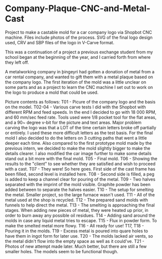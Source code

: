 # Company-Plaque-CNC-and-Metal-Cast
Project to make a castable mold for a car company logo via Shopbot CNC machine.
Files include photos of the process. SVG of the final logo design used, CRV and SBP files of the logo in V-Carve format.

This was a continuation of a project a previous exchange student from my school began at the beginning of the year, and I carried forth from where they left off.

A metalworking company in þingeyri had gotten a donation of metal from a car rental company, and wanted to gift them with a metal plaque based on the company logo. The first iteration of the mold was a little unclear on some parts and as a project to learn the CNC machine I set out to work on the logo to produce a mold that could be used.

Picture contents as follows:
T01 - Picure of the company logo and the basis on the model.
T02-04 - Various carve tests I did with the Shopbot with different RPM and feed speeds. In the end I decided to go with 18 000 RPM,
and 60 mm/sec feed rate. Tools used were 1/8 pocket tool for the flat areas, and a 90~ degree v-bit for the picture and text areas.
Major problem carving the logo was that a LOT of the time certain letters broke off partially or entirely. I used these more difficult letters as the test basis. For the final mold I also decided to do the letters on 3 cutting paths that went a little deeper each time. Also compared to the first prototype mold made by the previous intern, we decided to make the mold slightly bigger to make the details clearer. I also modified the car image further to make some details stand out a bit more with the final mold.
T05 - Final mold.
T06 - Showing the results to the "client" to see whether they are satisfied and wish to proceed with a cast.
T07 - They were! So here goes. First side of the cast frame has been filled, second level is installed here.
T08 - Second side is filled, a peg is added to keep a channel clear for pouring of the metal.
T09 - Two halves separated with the imprint of the mold visible. Graphite powder has been added between to separate the halves easier.
T10 - The setup for smelting the metal. Smaller project, so the large furnace wasn't used.
T11 - All of the metal used at the shop is recycled.
T12 - The prepared sand molds with funnels to help direct the metal.
T13 - The smelting is approaching the final stages. When adding new pieces of metal, they were heated up prior, in order to burn away any possible oil residues.
T14 - Adding sand around the molds in case any liquid metal tries to escape.
T15 - Flux in powder form. To make the smelted metal more flowy.
T16 - All ready for use!
T17, T18 - Pouring it in the molds.
T19 - Excess metal is poured into quare holes to have them in ingot form for later use.
T20 - The molds lacked air vents, so the metal didn't flow into the empty space as well as it could've.
T21 - Photos of new attempt made later. Much better, but there are still a few smaller holes. The models seem to be functional though.
